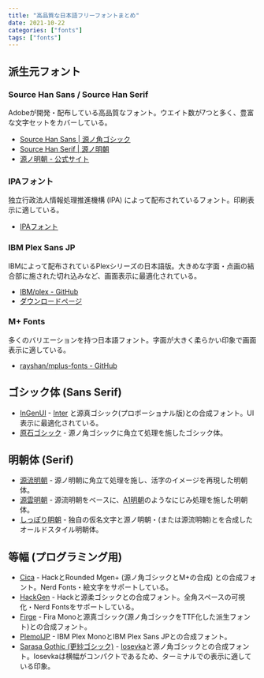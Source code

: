 ```yaml
---
title: "高品質な日本語フリーフォントまとめ"
date: 2021-10-22
categories: ["fonts"]
tags: ["fonts"]
---
```


## 派生元フォント

### Source Han Sans / Source Han Serif

Adobeが開発・配布している高品質なフォント。ウエイト数が7つと多く、豊富な文字セットをカバーしている。

- [Source Han Sans | 源ノ角ゴシック](https://github.com/adobe-fonts/source-han-sans/blob/master/README-JP.md)
- [Source Han Serif | 源ノ明朝](https://github.com/adobe-fonts/source-han-serif/blob/master/README-JP.md)
- [源ノ明朝 - 公式サイト](https://source.typekit.com/source-han-sans/jp/)

### IPAフォント

独立行政法人情報処理推進機構 (IPA) によって配布されているフォント。印刷表示に適している。

- [IPAフォント](https://moji.or.jp/ipafont/ipafontdownload/)

### IBM Plex Sans JP

IBMによって配布されているPlexシリーズの日本語版。大きめな字面・点画の結合部に施された切れ込みなど、画面表示に最適化されている。

- [IBM/plex - GitHub](https://github.com/IBM/plex)
- [ダウンロードページ](https://github.com/IBM/plex/releases)

### M+ Fonts

多くのバリエーションを持つ日本語フォント。字面が大きく柔らかい印象で画面表示に適している。

- [rayshan/mplus-fonts - GitHub](https://github.com/rayshan/mplus-fonts)

## ゴシック体 (Sans Serif)

- [InGenUI](https://github.com/yuru7/InGenUI) - [Inter](https://github.com/rsms/inter) と源真ゴシック(プロポーショナル版)との合成フォント。UI表示に最適化されている。
- [原石ゴシック](https://github.com/ButTaiwan/genseki-font) - 源ノ角ゴシックに角立て処理を施したゴシック体。

## 明朝体 (Serif)

- [源流明朝](https://github.com/ButTaiwan/genryu-font) - 源ノ明朝に角立て処理を施し、活字のイメージを再現した明朝体。
- [源雲明朝](https://github.com/ButTaiwan/genwan-font) - 源流明朝をベースに、[A1明朝](https://www.morisawa.co.jp/fonts/specimen/1075)のようなにじみ処理を施した明朝体。
- [しっぽり明朝](https://github.com/fontdasu/ShipporiMincho) - 独自の仮名文字と源ノ明朝・(または源流明朝)とを合成したオールドスタイル明朝体。

## 等幅 (プログラミング用)

- [Cica](https://github.com/miiton/Cica) - HackとRounded Mgen+ (源ノ角ゴシックとM+の合成) との合成フォント。Nerd Fonts・絵文字をサポートしている。
- [HackGen](https://github.com/yuru7/HackGen) - Hackと源柔ゴシックとの合成フォント。全角スペースの可視化・Nerd Fontsをサポートしている。
- [Firge](https://github.com/yuru7/Firge) - Fira Monoと源真ゴシック(源ノ角ゴシックをTTF化した派生フォント)との合成フォント。
- [PlemolJP](https://github.com/yuru7/Firge) - IBM Plex MonoとIBM Plex Sans JPとの合成フォント。
- [Sarasa Gothic (更紗ゴシック)](https://github.com/be5invis/Sarasa-Gothic) - [Iosevka](https://github.com/be5invis/iosevka)と源ノ角ゴシックとの合成フォント。Iosevkaは横幅がコンパクトであるため、ターミナルでの表示に適している印象。


